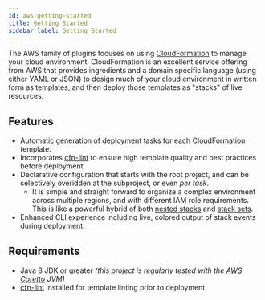 ```yaml
---
id: aws-getting-started
title: Getting Started
sidebar_label: Getting Started
---
```


The AWS family of plugins focuses on using [CloudFormation](https://aws.amazon.com/cloudformation) to manage your cloud environment. CloudFormation is an excellent service offering from AWS that provides ingredients and a domain specific language (using either YAML or JSON) to design much of your cloud environment in written form as templates, and then deploy those templates as "stacks" of live resources.

## Features

* Automatic generation of deployment tasks for each CloudFormation template.
* Incorporates [cfn-lint](https://github.com/aws-cloudformation/cfn-python-lint) to ensure high template quality and best practices before deployment.
* Declarative configuration that starts with the root project, and can be selectively overidden at the subproject, or even _per task_.
  * It is simple and straight forward to organize a complex environment across multiple regions, and with different IAM role requirements. This is like a powerful hybrid of both [nested stacks](https://docs.aws.amazon.com/AWSCloudFormation/latest/UserGuide/using-cfn-nested-stacks.html) and [stack sets](https://docs.aws.amazon.com/AWSCloudFormation/latest/UserGuide/what-is-cfnstacksets.html).
* Enhanced CLI experience including live, colored output of stack events during deployment.

## Requirements

- Java 8 JDK or greater _(this project is regularly tested with the [AWS Coretto](https://aws.amazon.com/corretto/) JVM)_
- [cfn-lint](https://github.com/aws-cloudformation/cfn-python-lint) installed for template linting prior to deployment